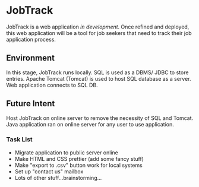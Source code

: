 # JobTrack

JobTrack is a web application *in development*.
Once refined and deployed, this web application will be a tool for job seekers that need to track their job application process.

## Environment

In this stage, JobTrack runs locally.
SQL is used as a DBMS/ JDBC to store entries.
Apache Tomcat (Tomcat) is used to host SQL database as a server.
Web application connects to SQL DB.

## Future Intent

Host JobTrack on online server to remove the necessity of SQL and Tomcat.
Java application ran on online server for any user to use application.

### Task List

* Migrate application to public server online
* Make HTML and CSS prettier (add some fancy stuff)
* Make "export to .csv" button work for local systems
* Set up "contact us" mailbox
* Lots of other stuff...brainstorming...
